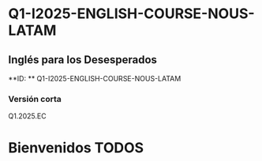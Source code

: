 # Q1-I2025-ENGLISH-COURSE-NOUS-LATAM

## Inglés para los Desesperados

**ID: ** Q1-I2025-ENGLISH-COURSE-NOUS-LATAM

### Versión corta

Q1.2025.EC

# Bienvenidos TODOS
